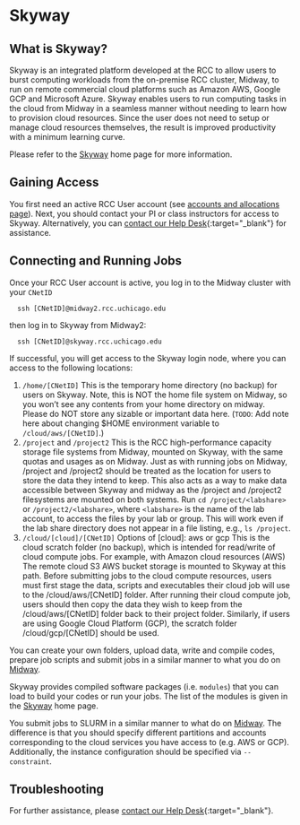 # Skyway
<!-- From these links:
https://cloud-skyway.rcc.uchicago.edu/ -->

## What is Skyway?
Skyway is an integrated platform developed at the RCC to allow users to burst computing workloads from the on-premise RCC cluster, Midway, to run on remote commercial cloud platforms such as Amazon AWS, Google GCP and Microsoft Azure. Skyway enables users to run computing tasks in the cloud from Midway in a seamless manner without needing to learn how to provision cloud resources. Since the user does not need to setup or manage cloud resources themselves, the result is improved productivity with a minimum learning curve.

Please refer to the [Skyway](https://cloud-skyway.rcc.uchicago.edu/) home page for more information.


## Gaining Access

You first need an active RCC User account (see [accounts and allocations page](https://rcc.uchicago.edu/accounts-allocations)). Next, you should contact your PI or class instructors for access to Skyway. Alternatively, you can [contact our Help Desk](https://rcc.uchicago.edu/support-and-services/consulting-and-technical-support){:target="_blank"} for assistance.

## Connecting and Running Jobs

Once your RCC User account is active, you log in to the Midway cluster with your `CNetID`
```
  ssh [CNetID]@midway2.rcc.uchicago.edu
```
then log in to Skyway from Midway2:
```
  ssh [CNetID]@skyway.rcc.uchicago.edu
```
If successful, you will get access to the Skyway login node, where you can access to the following locations:

1. `/home/[CNetID]`
This is the temporary home directory (no backup) for users on Skyway. Note, this is NOT the home file system on Midway, so you won’t see any contents from your home directory on midway. Please do NOT store any sizable or important data here. (`TODO`: Add note here about changing $HOME environment variable to `/cloud/aws/[CNetID]`.)
2. `/project` and `/project2`
This is the RCC high-performance capacity storage file systems from Midway, mounted on Skyway, with the same quotas and usages as on Midway. Just as with running jobs on Midway, /project and /project2 should be treated as the location for users to store the data they intend to keep. This also acts as a way to make data accessible between Skyway and midway as the /project and /project2 filesystems are mounted on both systems.
Run `cd /project/<labshare>` or `/project2/<labshare>`, where `<labshare>` is the name of the lab account, to access the files by your lab or group. This will work even if the lab share directory does not appear in a file listing, e.g., `ls /project`.
3. `/cloud/[cloud]/[CNetID]`
Options of [cloud]: aws or gcp
This is the cloud scratch folder (no backup), which is intended for read/write of cloud compute jobs. For example, with Amazon cloud resources (AWS) The remote cloud S3 AWS bucket storage is mounted to Skyway at this path. Before submitting jobs to the cloud compute resources, users must first stage the data, scripts and executables their cloud job will use to the /cloud/aws/[CNetID] folder. After running their cloud compute job, users should then copy the data they wish to keep from the /cloud/aws/[CNetID] folder back to their project folder. Similarly, if users are using Google Cloud Platform (GCP), the scratch folder /cloud/gcp/[CNetID] should be used.

You can create your own folders, upload data, write and compile codes, prepare job scripts and submit jobs in a similar manner to what you do on [Midway](../midway23/midway_getting_started.md).

Skyway provides compiled software packages (i.e. `modules`) that you can load to build your codes or run your jobs. The list of the modules is given in the [Skyway](https://cloud-skyway.rcc.uchicago.edu/) home page.

You submit jobs to SLURM in a similar manner to what do on [Midway](../midway23/midway_getting_started.md). The difference is that you should specify different partitions and accounts corresponding to the cloud services you have access to (e.g. AWS or GCP). Additionally, the instance configuration should be specified via `--constraint`.


## Troubleshooting

For further assistance, please [contact our Help Desk](https://rcc.uchicago.edu/support-and-services/consulting-and-technical-support){:target="_blank"}.

